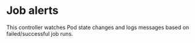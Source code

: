 # Job alerts

This controller watches Pod state changes and logs messages based on failed/successful job runs.
